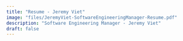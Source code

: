 ```yaml
---
title: "Resume - Jeremy Viet"
image: "files/JeremyViet-SoftwareEngineeringManager-Resume.pdf"
description: "Software Engineering Manager - Jeremy Viet"
draft: false
---
```


